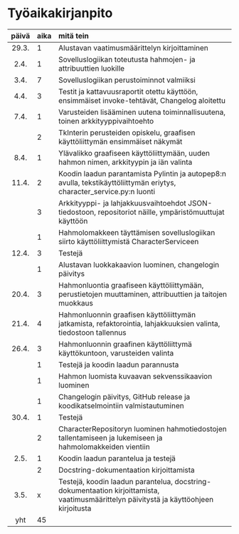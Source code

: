 # Työaikakirjanpito

| päivä | aika | mitä tein |
| :----:|:-----| :-----|
| 29.3. | 1 | Alustavan vaatimusmäärittelyn kirjoittaminen |
| 2.4. | 1 | Sovelluslogiikan toteutusta hahmojen- ja attribuuttien luokille |
| 3.4. | 7 | Sovelluslogiikan perustoiminnot valmiiksi |
| 4.4. | 3 | Testit ja kattavuusraportit otettu käyttöön, ensimmäiset invoke-tehtävät, Changelog aloitettu |
| 7.4. | 1 | Varusteiden lisääminen uutena toiminnallisuutena, toinen arkkityyppivaihtoehto |
| | 2 | TkInterin perusteiden opiskelu, graafisen käyttöliittymän ensimmäiset näkymät |
| 8.4. | 1 | Ylävalikko graafiseen käyttöliittymään, uuden hahmon nimen, arkkityypin ja iän valinta |
| 11.4. | 2 | Koodin laadun parantamista Pylintin ja autopep8:n avulla, tekstikäyttöliittymän eriytys, character_service.py:n luonti |
| | 3 | Arkkityyppi- ja lahjakkuusvaihtoehdot JSON-tiedostoon, repositoriot näille, ympäristömuuttujat käyttöön |
| | 1 | Hahmolomakkeen täyttämisen sovelluslogiikan siirto käyttöliittymistä CharacterServiceen |
| 12.4. | 3 | Testejä |
| | 1 | Alustavan luokkakaavion luominen, changelogin päivitys |
| 20.4. | 3 | Hahmonluontia graafiseen käyttöliittymään, perustietojen muuttaminen, attribuuttien ja taitojen muokkaus |
| 21.4. | 4 | Hahmonluonnin graafisen käyttöliittymän jatkamista, refaktorointia, lahjakkuuksien valinta, tiedostoon tallennus |
| 26.4. | 3 | Hahmonluonnin graafinen käyttöliittymä käyttökuntoon, varusteiden valinta |
| | 1 | Testejä ja koodin laadun parannusta |
| | 1 | Hahmon luomista kuvaavan sekvenssikaavion luominen |
| | 1 | Changelogin päivitys, GitHub release ja koodikatselmointiin valmistautuminen |
| 30.4. | 1 | Testejä |
| | 2 | CharacterRepositoryn luominen hahmotiedostojen tallentamiseen ja lukemiseen ja hahmolomakkeiden vientiin |
| 2.5. | 1 | Koodin laadun parantelua ja testejä |
| | 2 | Docstring-dokumentaation kirjoittamista |
| 3.5. | x | Testejä, koodin laadun parantelua, docstring-dokumentaation kirjoittamista, vaatimusmäärittelyn päivitystä ja käyttöohjeen kirjoitusta |
| yht | 45 | |